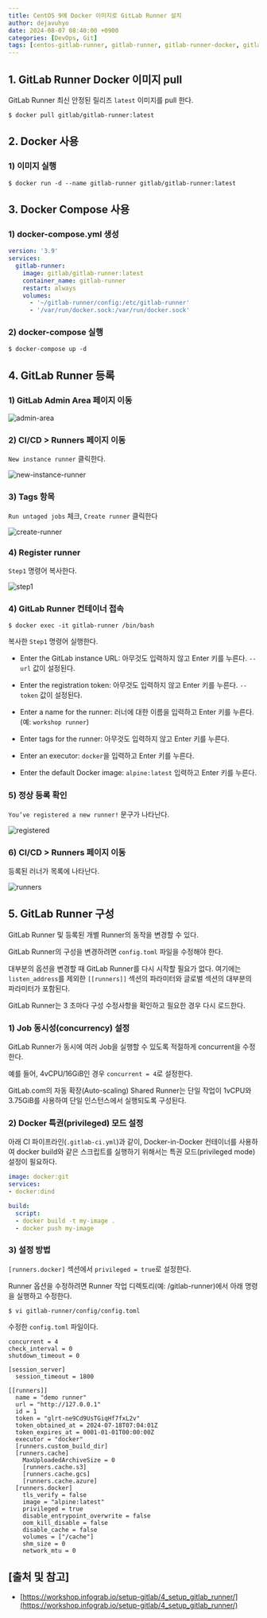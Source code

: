 ```yaml
---
title: CentOS 9에 Docker 이미지로 GitLab Runner 설치
author: dejavuhyo
date: 2024-08-07 08:40:00 +0900
categories: [DevOps, Git]
tags: [centos-gitlab-runner, gitlab-runner, gitlab-runner-docker, gitlab-runner-docker-compose, gitlab-runner-install]
---
```


## 1. GitLab Runner Docker 이미지 pull
GitLab Runner 최신 안정된 릴리즈 `latest` 이미지를 pull 한다.

```shell
$ docker pull gitlab/gitlab-runner:latest
```

## 2. Docker 사용

### 1) 이미지 실행

```shell
$ docker run -d --name gitlab-runner gitlab/gitlab-runner:latest
```

## 3. Docker Compose 사용

### 1) docker-compose.yml 생성

```yml
version: '3.9'
services:
  gitlab-runner:
    image: gitlab/gitlab-runner:latest
    container_name: gitlab-runner
    restart: always
    volumes:
      - '~/gitlab-runner/config:/etc/gitlab-runner'
      - '/var/run/docker.sock:/var/run/docker.sock'
```

### 2) docker-compose 실행

```shell
$ docker-compose up -d
```

## 4. GitLab Runner 등록

### 1) GitLab Admin Area 페이지 이동

![admin-area](/assets/img/2024-08-07-gitlab-runner-docker-install-centos-9/admin-area.png)

### 2) CI/CD > Runners 페이지 이동
`New instance runner` 클릭한다.

![new-instance-runner](/assets/img/2024-08-07-gitlab-runner-docker-install-centos-9/new-instance-runner.png)

### 3) Tags 항목
`Run untaged jobs` 체크, `Create runner` 클릭한다

![create-runner](/assets/img/2024-08-07-gitlab-runner-docker-install-centos-9/create-runner.png)

### 4) Register runner
`Step1` 명령어 복사한다.

![step1](/assets/img/2024-08-07-gitlab-runner-docker-install-centos-9/step1.png)

### 4) GitLab Runner 컨테이너 접속

```shell
$ docker exec -it gitlab-runner /bin/bash
```

복사한 `Step1` 명령어 실행한다.

* Enter the GitLab instance URL: 아무것도 입력하지 않고 Enter 키를 누른다. `--url` 값이 설정된다.

* Enter the registration token: 아무것도 입력하지 않고 Enter 키를 누른다. `--token` 값이 설정된다.

* Enter a name for the runner: 러너에 대한 이름을 입력하고 Enter 키를 누른다. (예: `workshop runner`)

* Enter tags for the runner: 아무것도 입력하지 않고 Enter 키를 누른다.

* Enter an executor: `docker`을 입력하고 Enter 키를 누른다.

* Enter the default Docker image: `alpine:latest` 입력하고 Enter 키를 누른다.

### 5) 정상 등록 확인
`You’ve registered a new runner!` 문구가 나타난다.

![registered](/assets/img/2024-08-07-gitlab-runner-docker-install-centos-9/registered.png)

### 6) CI/CD > Runners 페이지 이동
등록된 러너가 목록에 나타난다.

![runners](/assets/img/2024-08-07-gitlab-runner-docker-install-centos-9/runners.png)

## 5. GitLab Runner 구성
GitLab Runner 및 등록된 개별 Runner의 동작을 변경할 수 있다.

GitLab Runner의 구성을 변경하려면 `config.toml` 파일을 수정해야 한다.

대부분의 옵션을 변경할 때 GitLab Runner를 다시 시작할 필요가 없다. 여기에는 `listen_address`를 제외한 `[[runners]]` 섹션의 파라미터와 글로벌 섹션의 대부분의 파라미터가 포함된다.

GitLab Runner는 3 초마다 구성 수정사항을 확인하고 필요한 경우 다시 로드한다.

### 1) Job 동시성(concurrency) 설정
GitLab Runner가 동시에 여러 Job을 실행할 수 있도록 적절하게 concurrent을 수정한다.

예를 들어, 4vCPU/16GiB인 경우 `concurrent = 4`로 설정한다.

GitLab.com의 자동 확장(Auto-scaling) Shared Runner는 단일 작업이 1vCPU와 3.75GiB를 사용하여 단일 인스턴스에서 실행되도록 구성된다.

### 2) Docker 특권(privileged) 모드 설정
아래 CI 파이프라인(`.gitlab-ci.yml`)과 같이, Docker-in-Docker 컨테이너를 사용하여 docker build와 같은 스크립트를 실행하기 위해서는 특권 모드(privileged mode) 설정이 필요하다.

```yml
image: docker:git
services:
- docker:dind

build:
  script:
  - docker build -t my-image .
  - docker push my-image
```

### 3) 설정 방법
`[runners.docker]` 섹션에서 `privileged = true`로 설정한다.

Runner 옵션을 수정하려면 Runner 작업 디렉토리(예: /gitlab-runner)에서 아래 명령을 실행하고 수정한다.

```shell
$ vi gitlab-runner/config/config.toml
```

수정한 `config.toml` 파일이다.

```text
concurrent = 4
check_interval = 0
shutdown_timeout = 0

[session_server]
  session_timeout = 1800

[[runners]]
  name = "demo runner"
  url = "http://127.0.0.1"
  id = 1
  token = "glrt-ne9Cd9UsTGiqHf7fxL2v"
  token_obtained_at = 2024-07-18T07:04:01Z
  token_expires_at = 0001-01-01T00:00:00Z
  executor = "docker"
  [runners.custom_build_dir]
  [runners.cache]
    MaxUploadedArchiveSize = 0
    [runners.cache.s3]
    [runners.cache.gcs]
    [runners.cache.azure]
  [runners.docker]
    tls_verify = false
    image = "alpine:latest"
    privileged = true
    disable_entrypoint_overwrite = false
    oom_kill_disable = false
    disable_cache = false
    volumes = ["/cache"]
    shm_size = 0
    network_mtu = 0
```

## [출처 및 참고]
* [https://workshop.infograb.io/setup-gitlab/4_setup_gitlab_runner/](https://workshop.infograb.io/setup-gitlab/4_setup_gitlab_runner/)
